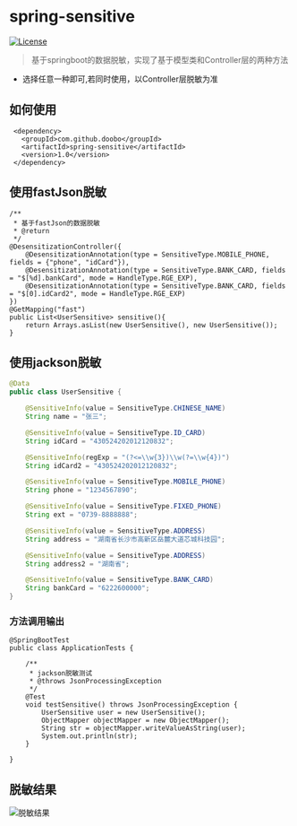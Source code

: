 # spring-sensitive

[![License](https://img.shields.io/badge/license-Apache%202-green.svg)](https://www.apache.org/licenses/LICENSE-2.0)

> 基于springboot的数据脱敏，实现了基于模型类和Controller层的两种方法
* 选择任意一种即可,若同时使用，以Controller层脱敏为准

## 如何使用
```
 <dependency>
   <groupId>com.github.doobo</groupId>
   <artifactId>spring-sensitive</artifactId>
   <version>1.0</version>
 </dependency>
```

## 使用fastJson脱敏
```
/**
 * 基于fastJson的数据脱敏
 * @return
 */
@DesensitizationController({
    @DesensitizationAnnotation(type = SensitiveType.MOBILE_PHONE, fields = {"phone", "idCard"}),
    @DesensitizationAnnotation(type = SensitiveType.BANK_CARD, fields = "$[%d].bankCard", mode = HandleType.RGE_EXP),
    @DesensitizationAnnotation(type = SensitiveType.BANK_CARD, fields = "$[0].idCard2", mode = HandleType.RGE_EXP)
})
@GetMapping("fast")
public List<UserSensitive> sensitive(){
    return Arrays.asList(new UserSensitive(), new UserSensitive());
}
```

## 使用jackson脱敏
```java
@Data
public class UserSensitive {

	@SensitiveInfo(value = SensitiveType.CHINESE_NAME)
	String name = "张三";

	@SensitiveInfo(value = SensitiveType.ID_CARD)
	String idCard = "430524202012120832";

	@SensitiveInfo(regExp = "(?<=\\w{3})\\w(?=\\w{4})")
	String idCard2 = "430524202012120832";

	@SensitiveInfo(value = SensitiveType.MOBILE_PHONE)
	String phone = "1234567890";

	@SensitiveInfo(value = SensitiveType.FIXED_PHONE)
	String ext = "0739-8888888";

	@SensitiveInfo(value = SensitiveType.ADDRESS)
	String address = "湖南省长沙市高新区岳麓大道芯城科技园";

	@SensitiveInfo(value = SensitiveType.ADDRESS)
	String address2 = "湖南省";

	@SensitiveInfo(value = SensitiveType.BANK_CARD)
	String bankCard = "6222600000";
}
```

### 方法调用输出
```
@SpringBootTest
public class ApplicationTests {

    /**
     * jackson脱敏测试
     * @throws JsonProcessingException
     */
    @Test
    void testSensitive() throws JsonProcessingException {
        UserSensitive user = new UserSensitive();
        ObjectMapper objectMapper = new ObjectMapper();
        String str = objectMapper.writeValueAsString(user);
        System.out.println(str);
    }
    
}
```

## 脱敏结果
![脱敏结果](https://i.loli.net/2020/09/04/W2sUPFdeSBXpm87.png)